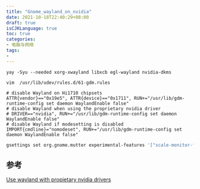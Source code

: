 ```yaml
---
title: "Gnome_wayland_on_nvidia"
date: 2021-10-18T22:40:29+08:00
draft: true
isCJKLanguage: true
toc: true
categories:
- 电脑与网络
tags:
- 
---
```


```
yay -Syu --needed xorg-xwayland libxcb egl-wayland nvidia-dkms
```

```
vim  /usr/lib/udev/rules.d/61-gdm.rules 
```
```
# disable Wayland on Hi1710 chipsets
ATTR{vendor}=="0x19e5", ATTR{device}=="0x1711", RUN+="/usr/lib/gdm-runtime-config set daemon WaylandEnable false"
# disable Wayland when using the proprietary nvidia driver
# DRIVER=="nvidia", RUN+="/usr/lib/gdm-runtime-config set daemon WaylandEnable false"
# disable Wayland if modesetting is disabled
IMPORT{cmdline}="nomodeset", RUN+="/usr/lib/gdm-runtime-config set daemon WaylandEnable false"
```


```bash
gsettings set org.gnome.mutter experimental-features '["scale-monitor-framebuffer"]'
```

## 参考
[Use wayland with propietary nvidia drivers](https://forum.manjaro.org/t/howto-use-wayland-with-propietary-nvidia-drivers/36130)